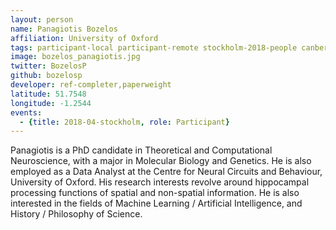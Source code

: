 ```yaml
---
layout: person
name: Panagiotis Bozelos
affiliation: University of Oxford
tags: participant-local participant-remote stockholm-2018-people canberra-2019-people stockholm-2018-local canberra-2019-remote
image: bozelos_panagiotis.jpg
twitter: BozelosP
github: bozelosp
developer: ref-completer,paperweight
latitude: 51.7548
longitude: -1.2544
events:
  - {title: 2018-04-stockholm, role: Participant}
---
```

Panagiotis is a PhD candidate in Theoretical and Computational Neuroscience, with a major in Molecular Biology and Genetics. He is also employed as a Data Analyst at the Centre for Neural Circuits and Behaviour, University of Oxford. His research interests revolve around hippocampal processing functions of spatial and non-spatial information. He is also interested in the fields of Machine Learning / Artificial Intelligence, and History / Philosophy of Science.